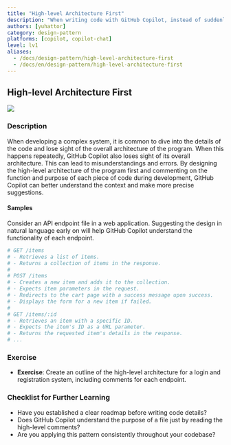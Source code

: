 ```yaml
---
title: "High-level Architecture First"
description: "When writing code with GitHub Copilot, instead of suddenly starting with the details, design the high-level architecture first, then give clear instructions in comments and code, so that GitHub Copilot can make suggestions more precisely."
authors: [yuhattor] 
category: design-pattern
platforms: [copilot, copilot-chat]
level: lv1
aliases:
  - /docs/design-pattern/high-level-architecture-first
  - /docs/en/design-pattern/high-level-architecture-first
---
```


## High-level Architecture First

[<img src="https://img.shields.io/badge/Lv1-Early_Stage_Pattern-blue">](https://github.com/orgs/AI-Native-Development/projects/1/)

### Description

When developing a complex system, it is common to dive into the details of the code and lose sight of the overall architecture of the program. When this happens repeatedly, GitHub Copilot also loses sight of its overall architecture. This can lead to misunderstandings and errors. By designing the high-level architecture of the program first and commenting on the function and purpose of each piece of code during development, GitHub Copilot can better understand the context and make more precise suggestions.

#### Samples

Consider an API endpoint file in a web application. Suggesting the design in natural language early on will help GitHub Copilot understand the functionality of each endpoint.

```rb
# GET /items
# - Retrieves a list of items.
# - Returns a collection of items in the response.
# 
# POST /items
# - Creates a new item and adds it to the collection.
# - Expects item parameters in the request.
# - Redirects to the cart page with a success message upon success.
# - Displays the form for a new item if failed.
# 
# GET /items/:id
# - Retrieves an item with a specific ID.
# - Expects the item's ID as a URL parameter.
# - Returns the requested item's details in the response.
# ...
```

### Exercise

- **Exercise**: Create an outline of the high-level architecture for a login and registration system, including comments for each endpoint.

### Checklist for Further Learning

- Have you established a clear roadmap before writing code details?
- Does GitHub Copilot understand the purpose of a file just by reading the high-level comments?
- Are you applying this pattern consistently throughout your codebase?
